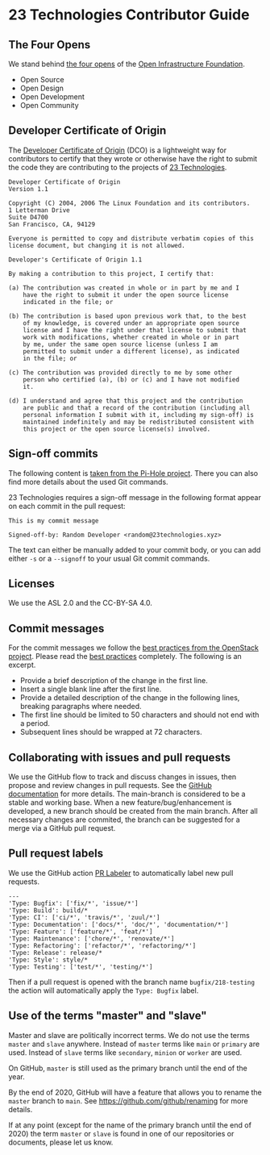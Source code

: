 # 23 Technologies Contributor Guide

## The Four Opens

We stand behind [the four opens](https://governance.openstack.org/tc/reference/opens.html)
of the [Open Infrastructure Foundation](https://osf.dev).

* Open Source
* Open Design
* Open Development
* Open Community

## Developer Certificate of Origin

The [Developer Certificate of Origin](https://developercertificate.org) (DCO)
is a lightweight way for contributors to certify that they wrote or otherwise
have the right to submit the code they are contributing to the projects of
[23 Technologies](https://23technologies.cloud).

```
Developer Certificate of Origin
Version 1.1

Copyright (C) 2004, 2006 The Linux Foundation and its contributors.
1 Letterman Drive
Suite D4700
San Francisco, CA, 94129

Everyone is permitted to copy and distribute verbatim copies of this
license document, but changing it is not allowed.

Developer's Certificate of Origin 1.1

By making a contribution to this project, I certify that:

(a) The contribution was created in whole or in part by me and I
    have the right to submit it under the open source license
    indicated in the file; or

(b) The contribution is based upon previous work that, to the best
    of my knowledge, is covered under an appropriate open source
    license and I have the right under that license to submit that
    work with modifications, whether created in whole or in part
    by me, under the same open source license (unless I am
    permitted to submit under a different license), as indicated
    in the file; or

(c) The contribution was provided directly to me by some other
    person who certified (a), (b) or (c) and I have not modified
    it.

(d) I understand and agree that this project and the contribution
    are public and that a record of the contribution (including all
    personal information I submit with it, including my sign-off) is
    maintained indefinitely and may be redistributed consistent with
    this project or the open source license(s) involved.
```

## Sign-off commits

The following content is [taken from the Pi-Hole project](https://github.com/pi-hole/docs/blob/master/docs/guides/github/how-to-signoff.md).
There you can also find more details about the used Git commands.

23 Technologies requires a sign-off message in the following format appear on each commit in the pull request:

```
This is my commit message

Signed-off-by: Random Developer <random@23technologies.xyz>
```

The text can either be manually added to your commit body, or you can add
either ``-s`` or a ``--signoff`` to your usual Git commit commands.

## Licenses

We use the ASL 2.0 and the CC-BY-SA 4.0.

## Commit messages

For the commit messages we follow the [best practices from the OpenStack project](https://wiki.openstack.org/wiki/GitCommitMessages).
Please read the [best practices](https://wiki.openstack.org/wiki/GitCommitMessages) completely. The following is an excerpt.

* Provide a brief description of the change in the first line.
* Insert a single blank line after the first line.
* Provide a detailed description of the change in the following lines, breaking paragraphs where needed.
* The first line should be limited to 50 characters and should not end with a period.
* Subsequent lines should be wrapped at 72 characters.

## Collaborating with issues and pull requests

We use the GitHub flow to track and discuss changes in issues, then propose and
review changes in pull requests. See the
[GitHub documentation](https://docs.github.com/en/free-pro-team@latest/github/collaborating-with-issues-and-pull-requests)
for more details. The main-branch is considered to be a stable and working base.
When a new feature/bug/enhancement is developed, a new branch should be created from the
main branch. After all necessary changes are commited, the branch can be suggested for a merge
via a GitHub pull request.

## Pull request labels

We use the GitHub action [PR Labeler](https://github.com/marketplace/actions/pr-labeler)
to automatically label new pull requests.

```
---
'Type: Bugfix': ['fix/*', 'issue/*']
'Type: Build': build/*
'Type: CI': ['ci/*', 'travis/*', 'zuul/*']
'Type: Documentation': ['docs/*', 'doc/*', 'documentation/*']
'Type: Feature': ['feature/*', 'feat/*']
'Type: Maintenance': ['chore/*', 'renovate/*']
'Type: Refactoring': ['refactor/*', 'refactoring/*']
'Type: Release': release/*
'Type: Style': style/*
'Type: Testing': ['test/*', 'testing/*']
```

Then if a pull request is opened with the branch name ``bugfix/218-testing`` the action
will automatically apply the ``Type: Bugfix`` label.

## Use of the terms "master" and "slave"

Master and slave are politically incorrect terms. We do not use the terms ``master`` and
``slave`` anywhere. Instead of ``master`` terms like ``main`` or ``primary`` are
used. Instead of ``slave`` terms like ``secondary``, ``minion`` or ``worker`` are used.

On GitHub, ``master`` is still used as the primary branch until the end of the year.

By the end of 2020, GitHub will have a feature that allows you to rename the ``master``
branch to ``main``. See https://github.com/github/renaming for more details.

If at any point (except for the name of the primary branch until the end of 2020) the term
``master`` or ``slave`` is found in one of our repositories or documents, please let us know.
